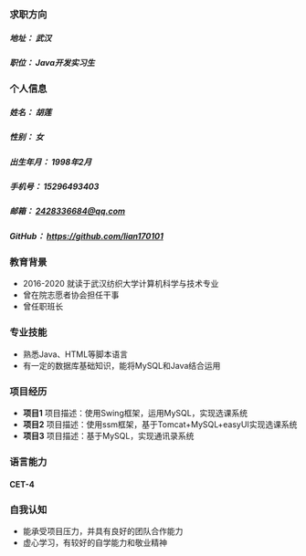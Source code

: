 ### 求职方向
##### 地址： 武汉
##### 职位： Java开发实习生

### 个人信息
##### 姓名： 胡莲                        
##### 性别： 女
##### 出生年月： 1998年2月               
##### 手机号： 15296493403
##### 邮箱： 2428336684@qq.com          
##### GitHub： https://github.com/lian170101

### 教育背景
- 2016-2020 就读于武汉纺织大学计算机科学与技术专业
- 曾在院志愿者协会担任干事
- 曾任职班长

### 专业技能
- 熟悉Java、HTML等脚本语言
- 有一定的数据库基础知识，能将MySQL和Java结合运用

### 项目经历
- **项目1**
项目描述：使用Swing框架，运用MySQL，实现选课系统
- **项目2**
项目描述：使用ssm框架，基于Tomcat+MySQL+easyUI实现选课系统
- **项目3**
项目描述：基于MySQL，实现通讯录系统

### 语言能力
#### CET-4

### 自我认知
- 能承受项目压力，并具有良好的团队合作能力
- 虚心学习，有较好的自学能力和敬业精神
